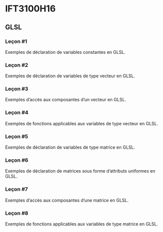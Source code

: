 # IFT3100H16

## GLSL

### Leçon #1

Exemples de déclaration de variables constantes en GLSL.


### Leçon #2

Exemples de déclaration de variables de type vecteur en GLSL.


### Leçon #3

Exemples d’accès aux composantes d’un vecteur en GLSL.


### Leçon #4

Exemples de fonctions applicables aux variables de type vecteur en GLSL.


### Leçon #5

Exemples de déclaration de variables de type matrice en GLSL.


### Leçon #6

Exemples de déclaration de matrices sous forme d’attributs uniformes en GLSL.


### Leçon #7

Exemples d’accès aux composantes d’une matrice en GLSL.


### Leçon #8

Exemples de fonctions applicables aux variables de type matrice en GLSL.
